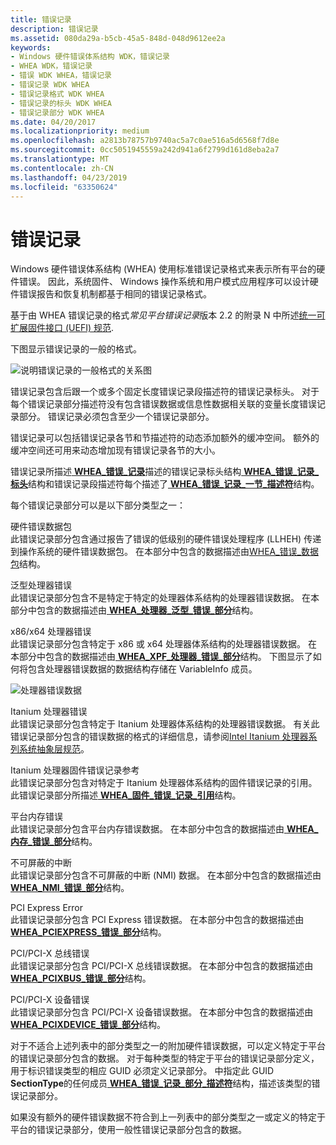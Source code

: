 ```yaml
---
title: 错误记录
description: 错误记录
ms.assetid: 080da29a-b5cb-45a5-848d-048d9612ee2a
keywords:
- Windows 硬件错误体系结构 WDK，错误记录
- WHEA WDK，错误记录
- 错误 WDK WHEA，错误记录
- 错误记录 WDK WHEA
- 错误记录格式 WDK WHEA
- 错误记录的标头 WDK WHEA
- 错误记录部分 WDK WHEA
ms.date: 04/20/2017
ms.localizationpriority: medium
ms.openlocfilehash: a2813b78757b9740ac5a7c0ae516a5d6568f7d8e
ms.sourcegitcommit: 0cc5051945559a242d941a6f2799d161d8eba2a7
ms.translationtype: MT
ms.contentlocale: zh-CN
ms.lasthandoff: 04/23/2019
ms.locfileid: "63350624"
---
```

# <a name="error-records"></a>错误记录


Windows 硬件错误体系结构 (WHEA) 使用标准错误记录格式来表示所有平台的硬件错误。 因此，系统固件、 Windows 操作系统和用户模式应用程序可以设计硬件错误报告和恢复机制都基于相同的错误记录格式。

基于由 WHEA 错误记录的格式*常见平台错误记录*版本 2.2 的附录 N 中所述[统一可扩展固件接口 (UEFI) 规范](https://go.microsoft.com/fwlink/p/?linkid=69484).

下图显示错误记录的一般的格式。

![说明错误记录的一般格式的关系图](images/whearecord.png)

错误记录包含后跟一个或多个固定长度错误记录段描述符的错误记录标头。 对于每个错误记录部分描述符没有包含错误数据或信息性数据相关联的变量长度错误记录部分。 错误记录必须包含至少一个错误记录部分。

错误记录可以包括错误记录各节和节描述符的动态添加额外的缓冲空间。 额外的缓冲空间还可用来动态增加现有错误记录各节的大小。

错误记录所描述[ **WHEA\_错误\_记录**](https://msdn.microsoft.com/library/windows/hardware/ff560483)描述的错误记录标头结构[ **WHEA\_错误\_记录\_标头**](https://msdn.microsoft.com/library/windows/hardware/ff560487)结构和错误记录段描述符每个描述了[ **WHEA\_错误\_记录\_一节\_描述符**](https://msdn.microsoft.com/library/windows/hardware/ff560496)结构。

每个错误记录部分可以是以下部分类型之一：

<a href="" id="hardware-error-packet"></a>硬件错误数据包  
此错误记录部分包含通过报告了错误的低级别的硬件错误处理程序 (LLHEH) 传递到操作系统的硬件错误数据包。 在本部分中包含的数据描述由[WHEA\_错误\_数据包](https://msdn.microsoft.com/library/windows/hardware/ff560465)结构。

<a href="" id="generic-processor-error"></a>泛型处理器错误  
此错误记录部分包含不是特定于特定的处理器体系结构的处理器错误数据。 在本部分中包含的数据描述由[ **WHEA\_处理器\_泛型\_错误\_部分**](https://msdn.microsoft.com/library/windows/hardware/ff560607)结构。

<a href="" id="x86-x64-processor-error"></a>x86/x64 处理器错误  
此错误记录部分包含特定于 x86 或 x64 处理器体系结构的处理器错误数据。 在本部分中包含的数据描述由[ **WHEA\_XPF\_处理器\_错误\_部分**](https://msdn.microsoft.com/library/windows/hardware/ff560655)结构。 下图显示了如何将包含处理器错误数据的数据结构存储在 VariableInfo 成员。 

![处理器错误数据](images/wheaxpfsection.gif)

<a href="" id="itanium-processor-error"></a>Itanium 处理器错误  
此错误记录部分包含特定于 Itanium 处理器体系结构的处理器错误数据。 有关此错误记录部分包含的错误数据的格式的详细信息，请参阅[Intel Itanium 处理器系列系统抽象层规范](https://go.microsoft.com/fwlink/p/?linkid=72212)。

<a href="" id="itanium-processor-firmware-error-record-reference"></a>Itanium 处理器固件错误记录参考  
此错误记录部分包含对特定于 Itanium 处理器体系结构的固件错误记录的引用。 此错误记录部分所描述[ **WHEA\_固件\_错误\_记录\_引用**](https://msdn.microsoft.com/library/windows/hardware/ff560520)结构。

<a href="" id="platform-memory-error"></a>平台内存错误  
此错误记录部分包含平台内存错误数据。 在本部分中包含的数据描述由[ **WHEA\_内存\_错误\_部分**](https://msdn.microsoft.com/library/windows/hardware/ff560565)结构。

<a href="" id="nonmaskable-interrupt"></a>不可屏蔽的中断  
此错误记录部分包含不可屏蔽的中断 (NMI) 数据。 在本部分中包含的数据描述由[ **WHEA\_NMI\_错误\_部分**](https://msdn.microsoft.com/library/windows/hardware/ff560571)结构。

<a href="" id="pci-express-error"></a>PCI Express Error  
此错误记录部分包含 PCI Express 错误数据。 在本部分中包含的数据描述由[ **WHEA\_PCIEXPRESS\_错误\_部分**](https://msdn.microsoft.com/library/windows/hardware/ff560576)结构。

<a href="" id="pci-pci-x-bus-error"></a>PCI/PCI-X 总线错误  
此错误记录部分包含 PCI/PCI-X 总线错误数据。 在本部分中包含的数据描述由[ **WHEA\_PCIXBUS\_错误\_部分**](https://msdn.microsoft.com/library/windows/hardware/ff560583)结构。

<a href="" id="pci-pci-x-device-error"></a>PCI/PCI-X 设备错误  
此错误记录部分包含 PCI/PCI-X 设备错误数据。 在本部分中包含的数据描述由[ **WHEA\_PCIXDEVICE\_错误\_部分**](https://msdn.microsoft.com/library/windows/hardware/ff560589)结构。

对于不适合上述列表中的部分类型之一的附加硬件错误数据，可以定义特定于平台的错误记录部分包含的数据。 对于每种类型的特定于平台的错误记录部分定义，用于标识错误类型的相应 GUID 必须定义记录部分。 中指定此 GUID **SectionType**的任何成员[ **WHEA\_错误\_记录\_部分\_描述符**](https://msdn.microsoft.com/library/windows/hardware/ff560496)结构，描述该类型的错误记录部分。

如果没有额外的硬件错误数据不符合到上一列表中的部分类型之一或定义的特定于平台的错误记录部分，使用一般性错误记录部分包含的数据。

 

 





